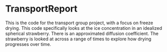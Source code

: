 # TransportReport

This is the code for the transport group project, with a focus on freeze drying. This code specifically looks at the ice concentration in an idealized spherical strawberry. There is an approximated diffusion coefficient. The strawberry is looked at across a range of times to explore how drying progresses over time. 
